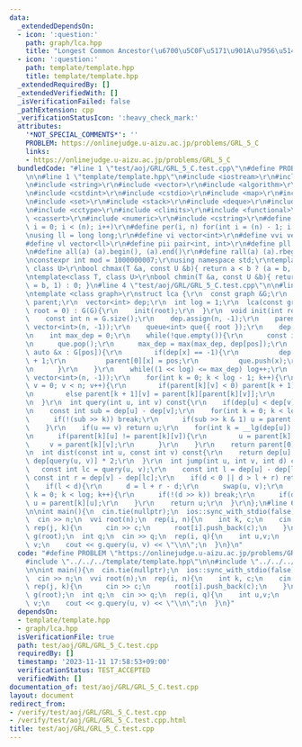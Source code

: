 ```yaml
---
data:
  _extendedDependsOn:
  - icon: ':question:'
    path: graph/lca.hpp
    title: "Longest Common Ancestor(\u6700\u5C0F\u5171\u901A\u7956\u5148)"
  - icon: ':question:'
    path: template/template.hpp
    title: template/template.hpp
  _extendedRequiredBy: []
  _extendedVerifiedWith: []
  _isVerificationFailed: false
  _pathExtension: cpp
  _verificationStatusIcon: ':heavy_check_mark:'
  attributes:
    '*NOT_SPECIAL_COMMENTS*': ''
    PROBLEM: https://onlinejudge.u-aizu.ac.jp/problems/GRL_5_C
    links:
    - https://onlinejudge.u-aizu.ac.jp/problems/GRL_5_C
  bundledCode: "#line 1 \"test/aoj/GRL/GRL_5_C.test.cpp\"\n#define PROBLEM \"https://onlinejudge.u-aizu.ac.jp/problems/GRL_5_C\"\
    \n\n#line 1 \"template/template.hpp\"\n#include <iostream>\r\n#include <cmath>\r\
    \n#include <string>\r\n#include <vector>\r\n#include <algorithm>\r\n#include <tuple>\r\
    \n#include <cstdint>\r\n#include <cstdio>\r\n#include <map>\r\n#include <queue>\r\
    \n#include <set>\r\n#include <stack>\r\n#include <deque>\r\n#include <bitset>\r\
    \n#include <cctype>\r\n#include <climits>\r\n#include <functional>\r\n#include\
    \ <cassert>\r\n#include <numeric>\r\n#include <cstring>\r\n#define rep(i, n) for(int\
    \ i = 0; i < (n); i++)\r\n#define per(i, n) for(int i = (n) - 1; i >= 0; i--)\r\
    \nusing ll = long long;\r\n#define vi vector<int>\r\n#define vvi vector<vi>\r\n\
    #define vl vector<ll>\r\n#define pii pair<int, int>\r\n#define pll pair<ll, ll>\r\
    \n#define all(a) (a).begin(), (a).end()\r\n#define rall(a) (a).rbegin(), (a).rend()\r\
    \nconstexpr int mod = 1000000007;\r\nusing namespace std;\r\ntemplate<class T,\
    \ class U>\r\nbool chmax(T &a, const U &b){ return a < b ? (a = b, 1) : 0; }\r\
    \ntemplate<class T, class U>\r\nbool chmin(T &a, const U &b){ return a > b ? (a\
    \ = b, 1) : 0; }\n#line 4 \"test/aoj/GRL/GRL_5_C.test.cpp\"\n\n#line 1 \"graph/lca.hpp\"\
    \ntemplate <class graph>\r\nstruct lca {\r\n  const graph &G;\r\n  vector<vector<int>>\
    \ parent;\r\n  vector<int> dep;\r\n  int log = 1;\r\n  lca(const graph &G, int\
    \ root = 0) : G(G){\r\n    init(root);\r\n  }\r\n  void init(int root = 0){\r\n\
    \    const int n = G.size();\r\n    dep.assign(n, -1);\r\n    parent.assign(1,\
    \ vector<int>(n, -1));\r\n    queue<int> que({ root });\r\n    dep[root] = 0;\r\
    \n    int max_dep = 0;\r\n    while(!que.empty()){\r\n      const int pos = que.front();\r\
    \n      que.pop();\r\n      max_dep = max(max_dep, dep[pos]);\r\n      for(const\
    \ auto &x : G[pos]){\r\n        if(dep[x] == -1){\r\n          dep[x] = dep[pos]\
    \ + 1;\r\n          parent[0][x] = pos;\r\n          que.push(x);\r\n        }\r\
    \n      }\r\n    }\r\n    while((1 << log) <= max_dep) log++;\r\n    parent.resize(log,\
    \ vector<int>(n, -1));\r\n    for(int k = 0; k < log - 1; k++){\r\n      for(int\
    \ v = 0; v < n; v++){\r\n        if(parent[k][v] < 0) parent[k + 1][v] = -1;\r\
    \n        else parent[k + 1][v] = parent[k][parent[k][v]];\r\n      }\r\n    }\r\
    \n  }\r\n  int query(int u, int v) const{\r\n    if(dep[u] < dep[v]) swap(u, v);\r\
    \n    const int sub = dep[u] - dep[v];\r\n    for(int k = 0; k < log; k++){\r\n\
    \      if(!(sub >> k)) break;\r\n      if(sub >> k & 1) u = parent[k][u];\r\n\
    \    }\r\n    if(u == v) return u;\r\n    for(int k = __lg(dep[u]); k >= 0; k--){\r\
    \n      if(parent[k][u] != parent[k][v]){\r\n        u = parent[k][u];\r\n   \
    \     v = parent[k][v];\r\n      }\r\n    }\r\n    return parent[0][u];\r\n  }\r\
    \n  int dist(const int u, const int v) const{\r\n    return dep[u] + dep[v] -\
    \ dep[query(u, v)] * 2;\r\n  }\r\n  int jump(int u, int v, int d) const{\r\n \
    \   const int lc = query(u, v);\r\n    const int l = dep[u] - dep[lc];\r\n   \
    \ const int r = dep[v] - dep[lc];\r\n    if(d < 0 || d > l + r) return -1;\r\n\
    \    if(l < d){\r\n      d = l + r - d;\r\n      swap(u, v);\r\n    }\r\n    for(int\
    \ k = 0; k < log; k++){\r\n      if(!(d >> k)) break;\r\n      if(d >> k & 1)\
    \ u = parent[k][u];\r\n    }\r\n    return u;\r\n  }\r\n};\n#line 6 \"test/aoj/GRL/GRL_5_C.test.cpp\"\
    \n\nint main(){\n  cin.tie(nullptr);\n  ios::sync_with_stdio(false);\n  int n;\n\
    \  cin >> n;\n  vvi root(n);\n  rep(i, n){\n    int k, c;\n    cin >> k;\n   \
    \ rep(j, k){\n      cin >> c;\n      root[i].push_back(c);\n    }\n  }\n  lca<vvi>\
    \ g(root);\n  int q;\n  cin >> q;\n  rep(i, q){\n    int u,v;\n    cin >> u >>\
    \ v;\n    cout << g.query(u, v) << \"\\n\";\n  }\n}\n"
  code: "#define PROBLEM \"https://onlinejudge.u-aizu.ac.jp/problems/GRL_5_C\"\n\n\
    #include \"../../../template/template.hpp\"\n\n#include \"../../../graph/lca.hpp\"\
    \n\nint main(){\n  cin.tie(nullptr);\n  ios::sync_with_stdio(false);\n  int n;\n\
    \  cin >> n;\n  vvi root(n);\n  rep(i, n){\n    int k, c;\n    cin >> k;\n   \
    \ rep(j, k){\n      cin >> c;\n      root[i].push_back(c);\n    }\n  }\n  lca<vvi>\
    \ g(root);\n  int q;\n  cin >> q;\n  rep(i, q){\n    int u,v;\n    cin >> u >>\
    \ v;\n    cout << g.query(u, v) << \"\\n\";\n  }\n}"
  dependsOn:
  - template/template.hpp
  - graph/lca.hpp
  isVerificationFile: true
  path: test/aoj/GRL/GRL_5_C.test.cpp
  requiredBy: []
  timestamp: '2023-11-11 17:58:53+09:00'
  verificationStatus: TEST_ACCEPTED
  verifiedWith: []
documentation_of: test/aoj/GRL/GRL_5_C.test.cpp
layout: document
redirect_from:
- /verify/test/aoj/GRL/GRL_5_C.test.cpp
- /verify/test/aoj/GRL/GRL_5_C.test.cpp.html
title: test/aoj/GRL/GRL_5_C.test.cpp
---
```

